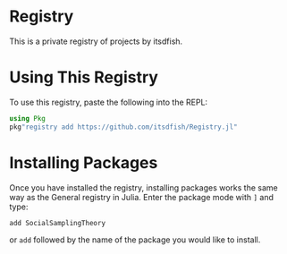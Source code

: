 # Registry

This is a private registry of projects by itsdfish.

# Using This Registry

To use this registry, paste the following into the REPL:

```julia
using Pkg
pkg"registry add https://github.com/itsdfish/Registry.jl"
```

# Installing Packages

Once you have installed the registry, installing packages works the same way as the General registry in Julia. Enter the package mode with `]` and type:

```julia
add SocialSamplingTheory
```
or `add` followed by the name of the package you would like to install. 